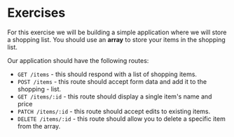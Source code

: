 # Exercises 

For this exercise we will be building a simple application where we will store a shopping list. You should use an **array** to store your items in the shopping list.

Our application should have the following routes:

- `GET /items` - this should respond with a list of shopping items.
- `POST /items` - this route should accept form data and add it to the shopping - list.
- `GET /items/:id` - this route should display a single item's name and price
- `PATCH /items/:id` - this route should accept edits to existing items.
- `DELETE /items/:id` - this route should allow you to delete a specific item from the array.
